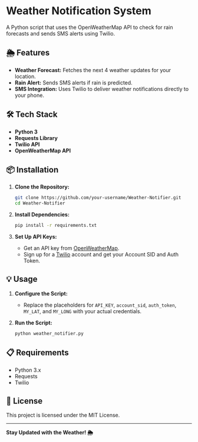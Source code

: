 # Weather Notification System

A Python script that uses the OpenWeatherMap API to check for rain forecasts and sends SMS alerts using Twilio.

## 🌦️ Features
- **Weather Forecast:** Fetches the next 4 weather updates for your location.
- **Rain Alert:** Sends SMS alerts if rain is predicted.
- **SMS Integration:** Uses Twilio to deliver weather notifications directly to your phone.

## 🛠️ Tech Stack
- **Python 3**
- **Requests Library**
- **Twilio API**
- **OpenWeatherMap API**

## 📦 Installation
1. **Clone the Repository:**
   ```bash
   git clone https://github.com/your-username/Weather-Notifier.git
   cd Weather-Notifier
   ```

2. **Install Dependencies:**
   ```bash
   pip install -r requirements.txt
   ```

3. **Set Up API Keys:**
   - Get an API key from [OpenWeatherMap](https://openweathermap.org/api).
   - Sign up for a [Twilio](https://www.twilio.com/) account and get your Account SID and Auth Token.

## 💡 Usage
1. **Configure the Script:**
   - Replace the placeholders for `API_KEY`, `account_sid`, `auth_token`, `MY_LAT`, and `MY_LONG` with your actual credentials.

2. **Run the Script:**
   ```bash
   python weather_notifier.py
   ```

## 📋 Requirements
- Python 3.x
- Requests
- Twilio

## 📜 License
This project is licensed under the MIT License.

---
**Stay Updated with the Weather! 🌦️**

